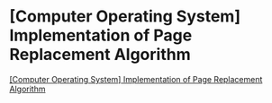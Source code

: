 # [Computer Operating System] Implementation of Page Replacement Algorithm
[[Computer Operating System] Implementation of Page Replacement Algorithm](https://aiwithcloud.com/2022/09/16/computer_operating_system_implementation_of_page_replacement_algorithm/)